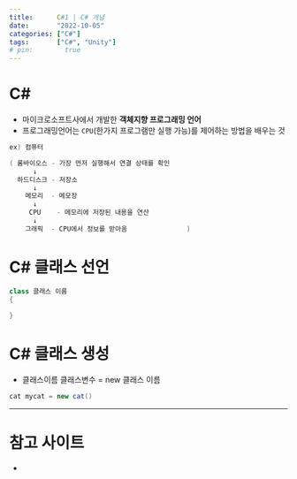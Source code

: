 ```yaml
---
title:      C#1 | C# 개념
date:       "2022-10-05"
categories: ["C#"]
tags:       ["C#", "Unity"]
# pin:        true
---
```


# C#
- 마이크로소프트사에서 개발한 **객체지향 프로그래밍 언어**
- 프로그래밍언어는 ```CPU```(한가지 프로그램만 실행 가능)를 제어하는 방법을 배우는 것

```c#
ex) 컴퓨터

( 롬바이오스 - 가장 먼저 실행해서 연결 상태를 확인
      ↓
  하드디스크 - 저장소
      ↓
    메모리  - 메모장
      ↓
     CPU    - 메모리에 저장된 내용을 연산
      ↓
    그래픽  - CPU에서 정보를 받아옴               )
```

# C# 클래스 선언
```c#
class 클래스 이름
{

}
```

# C# 클래스 생성
- 클래스이름 클래스변수 = new 클래스 이름 
```c#
cat mycat = new cat()
```

---

# 참고 사이트
- []()